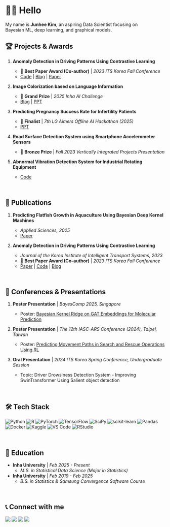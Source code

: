# 👋🏻 Hello

<p align="left">My name is <b>Junhee Kim</b>, an aspiring Data Scientist focusing on<br>Bayesian ML, deep learning, and graphical models.</p>



## 🏆 Projects & Awards

1.  **Anomaly Detection in Driving Patterns Using Contrastive Learning**
    - 🥇 **Best Paper Award (Co-author)** | *2023 ITS Korea Fall Conference*
    - [Code](https://github.com/LilMae/CarVibration) | [Blog](https://joon0390.github.io/project_1/) | [Paper](http://journal.kits.or.kr/journal/viewPDF.php?key=zPGluqiY/ZA=)

2.  **Image Colorization based on Language Information**
    - 🥇 **Grand Prize** | *2025 Inha AI Challenge*
    - [Blog](https://heekim.notion.site/2025-Team-Posterior-253703566e4580308d53de551844661d?pvs=73) | [PPT](files/2025_INHA_POSTERIOR.pdf)
    
3.  **Predicting Pregnancy Success Rate for Infertility Patients**
    - 🏅 **Finalist** | *7th LG Aimers Offline AI Hackathon (2025)*
    - [PPT](files/LGaimers.pdf)

4.  **Road Surface Detection System using Smartphone Accelerometer Sensors**
    - 🥉 **Bronze Prize** | *Fall 2023 Vertically Integrated Projects Presentation*

5.  **Abnormal Vibration Detection System for Industrial Rotating Equipment**
    - [Code](https://github.com/joon0390/Edge-Computing)

<br>

## 📜 Publications

1.  **Predicting Flatfish Growth in Aquaculture Using Bayesian Deep Kernel Machines**
    - *Applied Sciences, 2025*
    - [Paper](files/applsci-15-09487.pdf)

2.  **Anomaly Detection in Driving Patterns Using Contrastive Learning**
    - *Journal of the Korea Institute of Intelligent Transport Systems, 2023*
    - 🥇 **Best Paper Award (Co-author)** | *2023 ITS Korea Fall Conference*
    - [Paper](http://journal.kits.or.kr/journal/viewPDF.php?key=zPGluqiY/ZA=) | [Code](https://github.com/LilMae/CarVibration) | [Blog](https://joon0390.github.io/project_1/)

<br>

## 📰 Conferences & Presentations

1.  **Poster Presentation** | *BayesComp 2025, Singapore*
    - Poster: [Bayesian Kernel Ridge on GAT Embeddings for Molecular Prediction](files/BayesComp2025_BayesKernelGAT.pdf)
    
2.  **Poster Presentation** | *The 12th IASC-ARS Conference (2024), Taipei, Taiwan*
    - Poster: [Predicting Movement Paths in Search and Rescue Operations Using RL](files/IASC-ARS_DQN.pdf)
    
3.  **Oral Presentation** | *2024 ITS Korea Spring Conference, Undergraduate Session*
    - Topic: Driver Drowsiness Detection System - Improving SwinTransformer Using Salient object detection

<br>

## 🛠️ Tech Stack

<p align="left">
  <img src="https://img.shields.io/badge/python-3670A0?style=for-the-badge&logo=python&logoColor=ffdd54" alt="Python"/>
  <img src="https://img.shields.io/badge/r-%23276DC3.svg?style=for-the-badge&logo=r&logoColor=white" alt="R"/>
  <img src="https://img.shields.io/badge/PyTorch-%23EE4C2C.svg?style=for-the-badge&logo=PyTorch&logoColor=white" alt="PyTorch"/>
  <img src="https://img.shields.io/badge/TensorFlow-%23FF6F00.svg?style=for-the-badge&logo=TensorFlow&logoColor=white" alt="TensorFlow"/>
  <img src="https://img.shields.io/badge/SciPy-%230C55A5.svg?style=for-the-badge&logo=scipy&logoColor=%white" alt="SciPy"/>
  <img src="https://img.shields.io/badge/scikit--learn-%23F7931E.svg?style=for-the-badge&logo=scikit-learn&logoColor=white" alt="scikit-learn"/>
  <img src="https://img.shields.io/badge/pandas-%23150458.svg?style=for-the-badge&logo=pandas&logoColor=white" alt="Pandas"/>
  <img src="https://img.shields.io/badge/docker-%230db7ed.svg?style=for-the-badge&logo=docker&logoColor=white" alt="Docker"/>
  <img src="https://img.shields.io/badge/Kaggle-035a7d?style=for-the-badge&logo=kaggle&logoColor=white" alt="Kaggle"/>
  <img src="https://img.shields.io/badge/Visual%20Studio%20Code-0078d7.svg?style=for-the-badge&logo=visual-studio-code&logoColor=white" alt="VS Code"/>
  <img src="https://img.shields.io/badge/RStudio-4285F4?style=for-the-badge&logo=rstudio&logoColor=white" alt="RStudio"/>
</p>

<br>

## 🏫 Education

-   **Inha University** | *Feb 2025 - Present*
    -   *M.S. in Statistical Data Science (Major in Statistics)*
-   **Inha University** | *Feb 2019 - Feb 2025*
    -   *B.S. in Statistics & Samsung Convergence Software Course*

<br>

## 📞 Connect with me

<p align="left">
  <a href="https://github.com/joon0390" target="_blank"><img src="https://img.shields.io/badge/GitHub-181717?style=for-the-badge&logo=github&logoColor=white"/></a>
  <a href="https://www.linkedin.com/in/junhee-kim-08695a352" target="_blank"><img src="https://img.shields.io/badge/LinkedIn-0A66C2?style=for-the-badge&logo=linkedin&logoColor=white"/></a>
  <a href="mailto:kim8881472@gmail.com"><img src="https://img.shields.io/badge/Email-EA4335?style=for-the-badge&logo=gmail&logoColor=white"/></a>
  <a href="https://joon0390.github.io" target="_blank"><img src="https://img.shields.io/badge/Blog-FC4F08?style=for-the-badge&logo=velog&logoColor=white"/></a>
</p>
